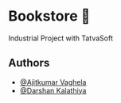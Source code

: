 
# Bookstore 📕

Industrial Project with TatvaSoft 


## Authors

- [@Ajitkumar Vaghela](https://github.com/ajitkumar1264)
- [@Darshan Kalathiya](https://github.com/DJKalathiya)

